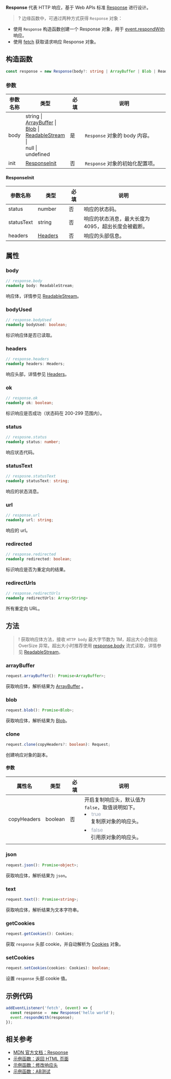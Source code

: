 **Response** 代表 HTTP 响应，基于 Web APIs 标准 [Response](https://developer.mozilla.org/en-US/docs/Web/API/Response) 进行设计。

>? 边缘函数中，可通过两种方式获得 `Response` 对象：
- 使用 `Response` 构造函数创建一个 Response 对象，用于 [event.respondWith](https://cloud.tencent.com/document/product/1552/81917) 响应。
- 使用 <a href="https://cloud.tencent.com/document/product/1552/81897">fetch</a> 获取请求响应 Response 对象。

## 构造函数
```typescript
const response = new Response(body?: string | ArrayBuffer | Blob | ReadableStream | null | undefined, init?: ResponseInit);
```

### 参数

<table>
  <thead>
    <tr>
      <th width="10%">参数名称</th>
      <th width="20%">类型</th>
      <th width="10%">必填</th>
      <th width="60%">说明</th>
    </tr>
  </thead>
  <tbody>
    <tr>
      <td>body</td>
      <td>
        string | <br/>
        <a href="https://developer.mozilla.org/en-US/docs/Web/JavaScript/Reference/Global_Objects/ArrayBuffer">ArrayBuffer</a> | <br/>
        <a href="https://developer.mozilla.org/en-US/docs/Web/API/Blob">Blob</a> | <br/>
        <a href="https://cloud.tencent.com/document/product/1552/81914">ReadableStream</a> | <br/>
        null | <br/>
        undefined
      </td>
      <td>是</td>
      <td><code>Response</code> 对象的 body 内容。</td>
    </tr>
    <tr>
      <td>init</td>
      <td><a href="#ResponseInit">ResponseInit</a></td>
      <td>否</td>
      <td><code>Response</code> 对象的初始化配置项。</td>
    </tr>
  </tbody>
</table>

#### ResponseInit[](id:ResponseInit)

<table>
  <thead>
    <tr>
      <th width="10%">参数名称</th>
      <th width="20%">类型</th>
      <th width="10%">必填</th>
      <th width="60%">说明</th>
    </tr>
  </thead>
  <tbody>
    <tr>
      <td align="left">status</td>
      <td align="left">number</td>
      <td align="left">否</td>
      <td align="left">响应的状态码。</td>
    </tr>
    <tr>
      <td align="left">statusText</td>
      <td align="left">string</td>
      <td align="left">否</td>
      <td align="left">响应的状态消息，最大长度为 4095，超出长度会被截断。</td>
    </tr>
    <tr>
      <td align="left">headers</td>
      <td align="left"><a href="https://cloud.tencent.com/document/product/1552/81903">Headers</a></td>
      <td align="left">否</td>
      <td align="left">响应的头部信息。</td>
    </tr>
  </tbody>
</table>

## 属性
### body[](id:body)
```typescript
// response.body
readonly body: ReadableStream;
```
响应体，详情参见 [ReadableStream](https://cloud.tencent.com/document/product/1552/81914)。

### bodyUsed
```typescript
// response.bodyUsed
readonly bodyUsed: boolean;
```

标识响应体是否已读取。

### headers
```typescript
// response.headers
readonly headers: Headers;
```

响应头部，详情参见 [Headers](https://cloud.tencent.com/document/product/1552/81903)。

### ok
```typescript
// response.ok
readonly ok: boolean;
```

标识响应是否成功（状态码在 200-299 范围内）。

### status
```typescript
// resposne.status
readonly status: number;
```
响应状态代码。

### statusText
```typescript
// resposne.statusText
readonly statusText: string;
```

响应的状态消息。

### url
```typescript
// response.url
readonly url: string;
```
响应的 url。

### redirected
```typescript
// response.redirected
readonly redirected: boolean;
```

标识响应是否为重定向的结果。

### redirectUrls
```typescript
// response.redirectUrls
readonly redirectUrls: Array<String>
```

所有重定向 URL。

## 方法

>! 获取响应体方法，接收 `HTTP body` 最大字节数为 1M，超出大小会抛出 OverSize 异常。超出大小时推荐使用 [response.body](#:body) 流式读取，详情参见 [ReadableStream](https://cloud.tencent.com/document/product/1552/81914)。


### arrayBuffer
```typescript
request.arrayBuffer(): Promise<ArrayBuffer>;
```
获取响应体，解析结果为 [ArrayBuffer](https://developer.mozilla.org/en-US/docs/Web/JavaScript/Reference/Global_Objects/ArrayBuffer) 。

### blob
```typescript
request.blob(): Promise<Blob>;
```
获取响应体，解析结果为 [Blob](https://developer.mozilla.org/en-US/docs/Web/API/Blob)。

### clone
```typescript
request.clone(copyHeaders?: boolean): Request;
```

创建响应对象的副本。

#### 参数

<table>
	<thead>
		<tr>
			<th width="10%">属性名</th>
			<th width="15%">类型</th>
			<th width="10%">必填</th>
			<th width="65%">说明</th>
	</tr>
	</thead>
	<tbody>
		<tr>
			<td>copyHeaders</td>
			<td>boolean</td>
			<td>否</td>
			<td>
        开启复制响应头，默认值为 <code>false</code>，取值说明如下。<br/>
        <li>
          <font color="#9ba6b7">true</font><br/>
          <div style="padding-left: 20px;padding-bottom: 6px">
            复制原对象的响应头。
          </div>
        </li>
        <li>
          <font color="#9ba6b7">false</font><br/>
          <div style="padding-left: 20px;padding-bottom: 6px">
            引用原对象的响应头。
          </div>
        </li>
      </td>
		</tr>
	</tbody>
</table>

### json
```typescript
request.json(): Promise<object>;
```

获取响应体，解析结果为 `json`。

### text
```typescript
request.text(): Promise<string>;
```

获取响应体，解析结果为文本字符串。

### getCookies
```typescript
request.getCookies(): Cookies;
```

获取 `response` 头部 cookie，并自动解析为 [Cookies](https://cloud.tencent.com/document/product/1552/81905) 对象。

### setCookies
```typescript
request.setCookies(cookies: Cookies): boolean;
```

设置 `response` 头部 cookie 值。 

## 示例代码
```typescript
addEventListener('fetch', (event) => {
  const response =  new Response('hello world');
  event.respondWith(response);
});
```

## 相关参考 
- [MDN 官方文档：Response](https://developer.mozilla.org/en-US/docs/Web/API/Response)
- [示例函数：返回 HTML 页面](https://cloud.tencent.com/document/product/1552/81941)
- [示例函数：修改响应头](https://cloud.tencent.com/document/product/1552/81937)
- [示例函数：AB测试](https://cloud.tencent.com/document/product/1552/81934)
